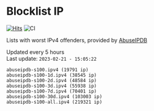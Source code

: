 # Blocklist IP

[![Hits](https://hits.seeyoufarm.com/api/count/incr/badge.svg?url=https%3A%2F%2Fgithub.com%2Fborestad%2Fblocklist-ip%2F&count_bg=%2379C83D&title_bg=%23555555&icon=&icon_color=%23E7E7E7&title=hits&edge_flat=false)](https://hits.seeyoufarm.com)  ![CI](https://img.shields.io/github/workflow/status/borestad/blocklist-ip/CI?style=flat-square)

Lists with worst IPv4 offenders, provided by [AbuseIPDB](https://www.abuseipdb.com/)

<!-- FOOTER-PLACEHOLDER -->
Updated every 5 hours<br>
Last update: `2023-02-21 - 15:05:22`
```
abuseipdb-s100.ipv4 (19791 ip)
abuseipdb-s100-1d.ipv4 (38545 ip)
abuseipdb-s100-2d.ipv4 (48584 ip)
abuseipdb-s100-3d.ipv4 (55938 ip)
abuseipdb-s100-7d.ipv4 (70401 ip)
abuseipdb-s100-30d.ipv4 (103003 ip)
abuseipdb-s100-all.ipv4 (219321 ip)
```
